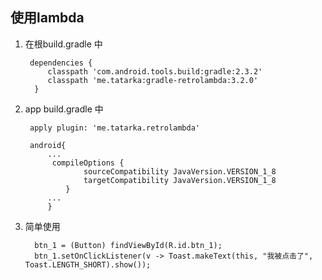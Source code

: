 ## 使用lambda 

1. 在根build.gradle 中

    	dependencies {
	        classpath 'com.android.tools.build:gradle:2.3.2'
	        classpath 'me.tatarka:gradle-retrolambda:3.2.0'
   		 }

2. app build.gradle 中

		apply plugin: 'me.tatarka.retrolambda'

		android{
			...
			 compileOptions {
			        sourceCompatibility JavaVersion.VERSION_1_8
			        targetCompatibility JavaVersion.VERSION_1_8
			    }
			...
			}

3. 简单使用

		 btn_1 = (Button) findViewById(R.id.btn_1);
		 btn_1.setOnClickListener(v -> Toast.makeText(this, "我被点击了", Toast.LENGTH_SHORT).show());




